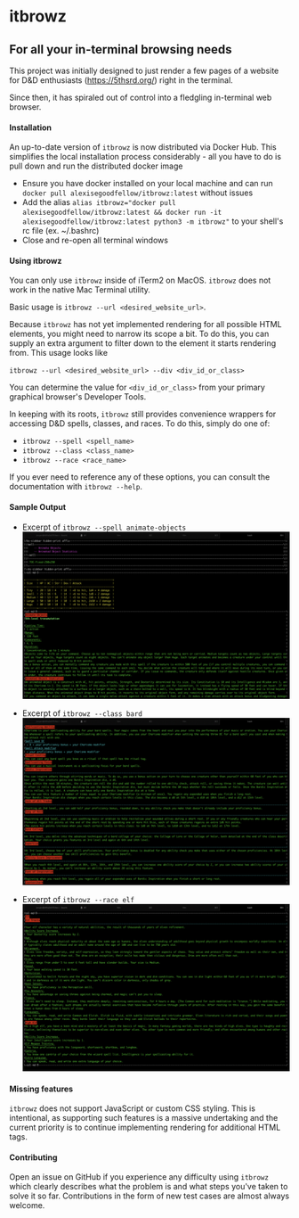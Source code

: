 # itbrowz

## For all your in-terminal browsing needs

This project was initially designed to just render a few pages of a website for
D&D enthusiasts (https://5thsrd.org/) right in the terminal.

Since then, it has spiraled out of control into a fledgling in-terminal web browser.

#### Installation

An up-to-date version of `itbrowz` is now distributed via Docker Hub.
This simplifies the local installation process considerably - all you have to do is
pull down and run the distributed docker image

- Ensure you have docker installed on your local machine and can run `docker pull alexisegoodfellow/itbrowz:latest` without issues
- Add the alias `alias itbrowz="docker pull alexisegoodfellow/itbrowz:latest && docker run -it alexisegoodfellow/itbrowz:latest python3 -m itbrowz"` to your shell's rc file (ex. ~/.bashrc)
- Close and re-open all terminal windows

#### Using itbrowz

You can only use `itbrowz` inside of iTerm2 on MacOS.
`itbrowz` does not work in the native Mac Terminal utility.

Basic usage is `itbrowz --url <desired_website_url>`.

Because `itbrowz` has not yet implemented rendering for all possible HTML elements,
you might need to narrow its scope a bit. To do this, you can supply an extra argument
to filter down to the element it starts rendering from. This usage looks like

`itbrowz --url <desired_website_url> --div <div_id_or_class>`

You can determine the value for `<div_id_or_class>` from your primary graphical
browser's Developer Tools.

In keeping with its roots, `itbrowz` still provides convenience wrappers for
accessing D&D spells, classes, and races. To do this, simply do one of:

- `itbrowz --spell <spell_name>`
- `itbrowz --class <class_name>`
- `itbrowz --race <race_name>`

If you ever need to reference any of these options, you can consult the
documentation with `itbrowz --help`.

#### Sample Output

- Excerpt of `itbrowz --spell animate-objects`
![itbrowz --spell animate-objects](./assets/animate-objects.png)

- Excerpt of `itbrowz --class bard`
![itbrowz --class bard](./assets/bard.png)

- Excerpt of `itbrowz --race elf`
![itbrowz --race elf](./assets/elf.png)

#### Missing features

`itbrowz` does not support JavaScript or custom CSS styling. This is intentional,
as supporting such features is a massive undertaking and the current priority is
to continue implementing rendering for additional HTML tags.

#### Contributing

Open an issue on GitHub if you experience any difficulty using `itbrowz` which
clearly describes what the problem is and what steps you've taken to solve it so far.
Contributions in the form of new test cases are almost always welcome.
